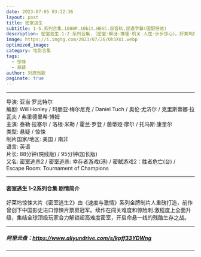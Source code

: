```yaml
---
date: 2023-07-05 03:22:36
layout: post
title: 密室逃生
subtitle: 1-5.系列合集.1080P.10bit.HEVC.双音轨.双语字幕(国配特效) 
description: 密室逃生.1-2.系列合集.（密室·解谜·推理·机关·人性·步步惊心）。好莱坞惊悚大片《密室逃生2》由《速度与激情》系列金牌制片人重磅打造，前作曾创下中国影史进口惊悚片票房冠军...
image: https://i.imgtg.com/2023/07/26/Oh3XUi.webp
optimized_image: 
category: 电影合集
tags:
  - 惊悚
  - 悬疑
author: 对酒当歌
paginate: true
---
```



---

导演: 亚当·罗比特尔  
编剧: Will Honley / 玛丽亚·梅尔尼克 / Daniel Tuch / 奥伦·尤济尔 / 克里斯蒂娜·拉瓦夫 / 弗里德里希·博姆  
主演: 泰勒·拉塞尔 / 洛根·米勒 / 霍兰·罗登 / 茵蒂娅·摩尔 / 托马斯·康奎尔  
类型: 悬疑 / 惊悚  
制片国家/地区: 美国 / 南非  
语言: 英语  
片长: 88分钟(院线版) / 95分钟(加长版)  
又名: 密室逃杀2 / 密室逃杀: 幸存者游戏(港) / 密弑游戏2：胜者危亡(台) / Escape Room: Tournament of Champions  

---

#### 密室逃生 1-2系列合集 剧情简介

好莱坞惊悚大片《密室逃生2》由《速度与激情》系列金牌制片人重磅打造，前作曾创下中国影史进口惊悚片票房冠军。续作在闯关难度和惊险刺.激程度上全面升级，集结全球顶级玩家合力解锁超高难度密室，开启命悬一线的残酷生存之战。

---

##### 阿里云盘：<https://www.aliyundrive.com/s/kpff33YDWng>

---

